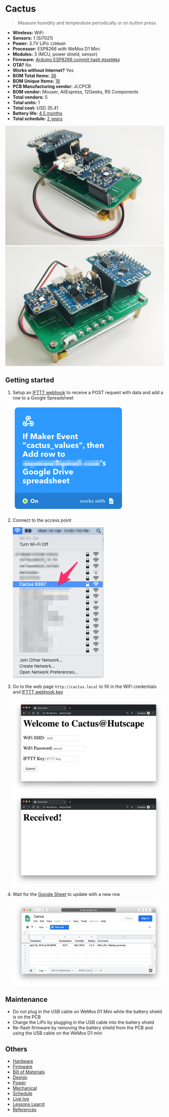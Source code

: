 # Cactus

> Measure humidity and temperature periodically or on button press

- **Wireless:**	WiFi
- **Sensors:**	1 (Si7021)
- **Power:**	3.7V LiPo `1200mAh`
- **Processor:**	ESP8266 with WeMos D1 Mini
- **Modules:** 3 (MCU, power shield, sensor)
- **Firmware:**	[Arduino ESP8266 commit hash `0da69064`](https://github.com/esp8266/Arduino/tree/0da6906499aaa9977f7b456c6ec32c090b117cef)
- **OTA?**	No
- **Works without Internet?**	Yes
- **BOM Total Items:**	[36](bill_of_materials.csv)
- **BOM Unique Items:** [18]((bill_of_materials.csv))
- **PCB Manufacturing vendor:**	JLCPCB
- **BOM vendor:** Mouser, AliExpress, 12Geeks, RS Components
- **Total vendors:** 5
- **Total units:** 1
- **Total cost:** USD 35.41
- **Battery life:** [4.5 months](power.md)
- **Total schedule:** [2 years](schedule.md)

![](hardware/images/prototype-front.jpg)
![](hardware/images/prototype-back.jpg)

## Getting started

1. Setup an [IFTTT webhook](https://ifttt.com/services/maker_webhooks) to receive a POST request with data and add a row to a Google Spreadsheet

    ![](firmware/ifttt.png)
1. Connect to the access point

    ![](firmware/access_point.png)
1. Go to the web page `http://cactus.local` to fill in the WiFi credentials and [IFTTT webhook key](https://ifttt.com/services/maker_webhooks/settings)

    ![](firmware/webpage.png)
    ![](firmware/webpage-received.png)
1. Wait for the [Google Sheet](https://docs.google.com/spreadsheets/d/1qedLXiCeU6vCwEvv3JqwrVWjrriB8L3DA9Xp-g01Jk0/edit?usp=sharing) to update with a new row

    ![](firmware/google-sheet.png)

## Maintenance

- Do not plug in the USB cable on WeMos D1 Mini while the battery shield is on the PCB
- Charge the LiPo by plugging in the USB cable into the battery shield
- Re-flash firmware by removing the battery shield from the PCB and using the USB cable on the WeMos D1 mini

## Others

- [Hardware](hardware)
- [Firmware](firmware)
- [Bill of Materials](bill_of_materials.csv)
- [Design](design)
- [Power](power.md)
- [Mechanical](mechanical.md)
- [Schedule](schedule.md)
- [Live log](https://docs.google.com/spreadsheets/d/1qedLXiCeU6vCwEvv3JqwrVWjrriB8L3DA9Xp-g01Jk0/edit?usp=sharing)
- [Lessons Learnt](lessons.md)
- [References](references.md)
